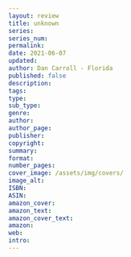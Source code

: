 ```yaml
---
layout: review
title: unknown
series: 
series_num: 
permalink: 
date: 2021-06-07
updated: 
author: Dan Carroll - Florida
published: false
description: 
tags: 
type: 
sub_type: 
genre: 
author: 
author_page: 
publisher: 
copyright: 
summary: 
format: 
number_pages: 
cover_image: /assets/img/covers/
image_alt: 
ISBN: 
ASIN: 
amazon_cover: 
amazon_text: 
amazon_cover_text: 
amazon: 
web: 
intro: 
---
```




